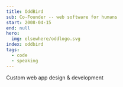 ```yaml
---
title: OddBird
sub: Co-Founder -- web software for humans
start: 2008-04-15
end: null
hero:
  img: elsewhere/oddlogo.svg
index: oddbird
tags:
  - code
  - speaking
---
```


Custom web app design & development
